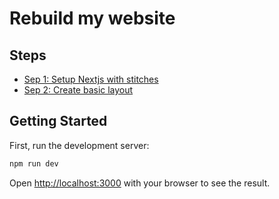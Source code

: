 # Rebuild my website

## Steps

- [Sep 1: Setup Nextjs with stitches](https://codesandbox.io/s/github/JulianFurchert/rebuild-my-website/tree/part-1/setup-nextjs-with-stitches)
- [Sep 2: Create basic layout](https://codesandbox.io/s/github/JulianFurchert/rebuild-my-website/tree/part-2/create-basic-layout)

## Getting Started

First, run the development server:

```bash
npm run dev
```

Open [http://localhost:3000](http://localhost:3000) with your browser to see the result.